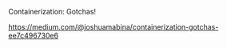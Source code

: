 Containerization: Gotchas!

https://medium.com/@joshuamabina/containerization-gotchas-ee7c496730e6

